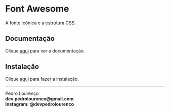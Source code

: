 # Font Awesome

A fonte icônica e a estrutura CSS.

## Documentação

Clique [aqui](https://github.com/FortAwesome/Font-Awesome) para ver a documentação.

## Instalação

Clique [aqui](https://www.npmjs.com/package/font-awesome) para fazer a instalação.


<hr>
<stong>Pedro Lourenço</strong><br>
<Strong>dev.pedrolourenco@gmail.com</strong><br>
<Strong>Instagram: @devpedrolourenco</strong>